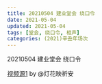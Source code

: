 ```yaml
---
title: 20210504 建业堂会 绕口令
date: 2021-05-04
updated: 2021-05-04
tags: [堂会, 绕口令, 相声] 
categories: (2021)辛丑年场次 
---
```

20210504 建业堂会 绕口令

[视频源1](https://m.weibo.cn/1950216183/4633240213918390) by @灯花映祈安